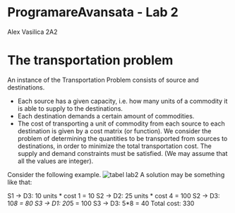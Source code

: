 # ProgramareAvansata - Lab 2
Alex Vasilica 2A2

# The transportation problem

An instance of the Transportation Problem consists of source and destinations.

- Each source has a given capacity, i.e. how many units of a commodity it is able to supply to the destinations.
- Each destination demands a certain amount of commodities.
- The cost of transporting a unit of commodity from each source to each destination is given by a cost matrix (or function).
We consider the problem of determining the quantities to be transported from sources to destinations, in order to minimize the total transportation cost. The supply and demand constraints must be satisfied. (We may assume that all the values are integer).

Consider the following example.
![tabel lab2](https://user-images.githubusercontent.com/48411835/109495836-7c106900-7a98-11eb-9f00-ac369a3a5ad7.png)
A solution may be something like that:

S1 -> D3: 10 units * cost 1 = 10
S2 -> D2: 25 units * cost 4 = 100
S2 -> D3: 10*8 = 80
S3 -> D1: 20*5 = 100
S3 -> D3: 5*8 = 40
Total cost: 330
